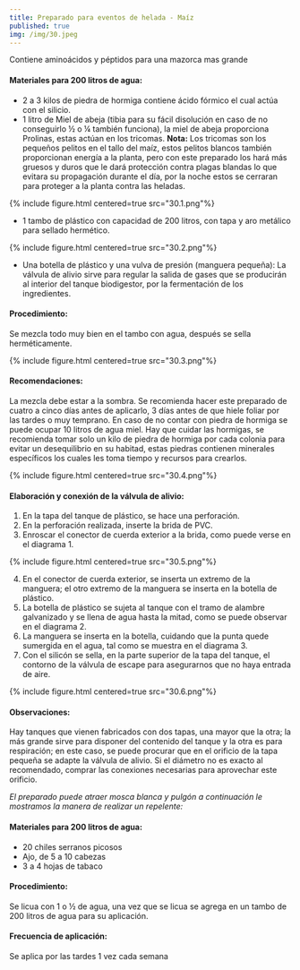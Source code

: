 ```yaml
---
title: Preparado para eventos de helada - Maíz
published: true
img: /img/30.jpeg
---
```


Contiene aminoácidos y péptidos para una mazorca mas grande 

#### Materiales para 200 litros de agua:
* 2 a 3 kilos de piedra de hormiga contiene ácido fórmico el cual actúa con el silicio.
* 1 litro de Miel de abeja (tibia para su fácil disolución en caso de no conseguirlo ½ o ¼ también funciona), la miel de abeja proporciona Prolinas, estas actúan en los tricomas.
**Nota:** Los tricomas son los pequeños pelitos en el tallo del maíz, estos pelitos blancos también proporcionan energía a la planta, pero con este preparado los hará más gruesos y duros que le dará protección contra plagas blandas lo que evitara su propagación durante el día, por la noche estos se cerraran para proteger a la planta contra las heladas.

{% include figure.html 
centered=true
src="30.1.png"%}

* 1 tambo de plástico con capacidad de 200 litros, con tapa y aro metálico para sellado hermético.

{% include figure.html 
centered=true
src="30.2.png"%}

* Una botella de plástico y una vulva de presión (manguera pequeña): La válvula de alivio sirve para regular la salida de gases que se producirán al interior del tanque biodigestor, por la fermentación de los ingredientes.

#### Procedimiento:

Se mezcla todo muy bien en el tambo con agua, después se sella herméticamente.

{% include figure.html 
centered=true
src="30.3.png"%}

#### Recomendaciones:

La mezcla debe estar a la sombra.
Se recomienda hacer este preparado de cuatro a cinco días antes de aplicarlo, 3 días antes de que hiele foliar por las tardes o muy temprano.
En caso de no contar con piedra de hormiga se puede ocupar 10 litros de agua miel.
Hay que cuidar las hormigas, se recomienda tomar solo un kilo de piedra de hormiga por cada colonia para evitar un desequilibrio en su habitad, estas piedras contienen minerales específicos los cuales les toma tiempo y recursos para crearlos.

{% include figure.html 
centered=true
src="30.4.png"%}

#### Elaboración y conexión de la válvula de alivio:

1. En la tapa del tanque de plástico, se hace una perforación.
2. En la perforación realizada, inserte la brida de PVC. 
3. Enroscar el conector de cuerda exterior a la brida, como puede verse en el diagrama 1.

{% include figure.html 
centered=true
src="30.5.png"%}

4. En el conector de cuerda exterior, se inserta un extremo de la manguera; el otro extremo de la manguera se inserta en la botella de plástico. 
5. La botella de plástico se sujeta al tanque con el tramo de alambre galvanizado y se llena de agua hasta la mitad, como se puede observar en el diagrama 2. 
6. La manguera se inserta en la botella, cuidando que la punta quede sumergida en el agua, tal como se muestra en el diagrama 3. 
7. Con el silicón se sella, en la parte superior de la tapa del tanque, el contorno de la válvula de escape para asegurarnos que no haya entrada de aire.

{% include figure.html 
centered=true
src="30.6.png"%}

#### Observaciones:

Hay tanques que vienen fabricados con dos tapas, una mayor que la otra; la más grande sirve para disponer del contenido del tanque y la otra es para respiración; en este caso, se puede procurar que en el orificio de la tapa pequeña se adapte la válvula de alivio. Si el diámetro no es exacto al recomendado, comprar las conexiones necesarias para aprovechar este orificio.

_El preparado puede atraer mosca blanca y pulgón a continuación le mostramos la manera de realizar un repelente:_

#### Materiales para 200 litros de agua:
* 20 chiles serranos picosos 
* Ajo, de 5 a 10 cabezas
* 3 a 4 hojas de tabaco

#### Procedimiento:

Se licua con 1 o ½ de agua, una vez que se licua se agrega en un tambo de 200 litros de agua para su aplicación.

#### Frecuencia de aplicación:

Se aplica por las tardes 1 vez cada semana

